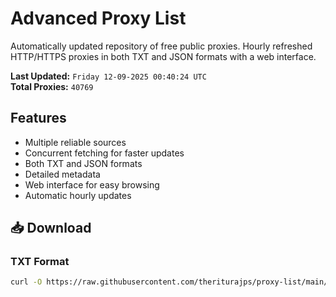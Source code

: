 # Advanced Proxy List

Automatically updated repository of free public proxies. Hourly refreshed HTTP/HTTPS proxies in both TXT and JSON formats with a web interface.

**Last Updated:** `Friday 12-09-2025 00:40:24 UTC`  
**Total Proxies:** `40769`

## Features
- Multiple reliable sources
- Concurrent fetching for faster updates
- Both TXT and JSON formats
- Detailed metadata
- Web interface for easy browsing
- Automatic hourly updates

## 📥 Download

### TXT Format
```bash
curl -O https://raw.githubusercontent.com/theriturajps/proxy-list/main/proxies.txt